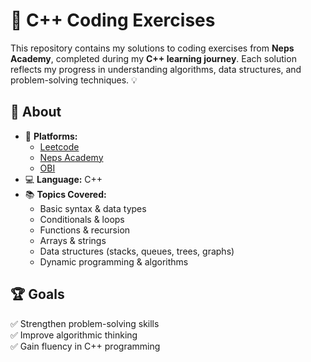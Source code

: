 # 🚀 C++ Coding Exercises

This repository contains my solutions to coding exercises from **Neps Academy**, completed during my **C++ learning journey**. Each solution reflects my progress in understanding algorithms, data structures, and problem-solving techniques. 💡

## 📌 About
- 🌟 **Platforms:**
  - [Leetcode](https://leetcode.com/)
  - [Neps Academy](https://neps.academy/)
  - [OBI](https://olimpiada.ic.unicamp.br/pratique/)
- 💻 **Language:** C++
- 📚 **Topics Covered:**
  - Basic syntax & data types
  - Conditionals & loops
  - Functions & recursion
  - Arrays & strings
  - Data structures (stacks, queues, trees, graphs)
  - Dynamic programming & algorithms

## 🏆 Goals
✅ Strengthen problem-solving skills  
✅ Improve algorithmic thinking  
✅ Gain fluency in C++ programming  
